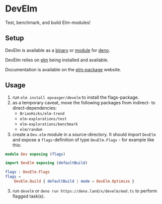 # DevElm

Test, benchmark, and build Elm-modules!

## Setup

DevElm is available as a [binary](https://github.com/opvasger/develm/releases)
or [module](https://deno.land/x/develm) for
[deno](https://deno.land/#installation).

DevElm relies on [elm](https://github.com/elm/compiler/releases) being installed
and available.

Documentation is available on the
[elm-package](https://package.elm-lang.org/packages/opvasger/develm/latest)
website.

## Usage

1. run `elm install opvasger/develm` to install the flags-package.
2. as a temporary caveat, move the following packages from indirect- to
   direct-dependencies:
   - `BrianHicks/elm-trend`
   - `elm-explorations/test`
   - `elm-explorations/benchmark`
   - `elm/random`
3. create a `Dev.elm` module in a source-directory. It should import `DevElm`
   and expose a `flags`-definition of type `DevElm.Flags` - for example like
   this:

```elm
module Dev exposing (flags)

import DevElm exposing (defaultBuild)

flags : DevElm.Flags
flags =
    DevElm.Build { defaultBuild | mode = DevElm.Optimize }
```

3. run `develm` or `deno run https://deno.land/x/develm/mod.ts` to perform
   flagged task(s).
